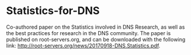 # Statistics-for-DNS
Co-authored paper on the Statistics involved in DNS Research, as well as the best practices for research in the DNS community. The paper is published on root-servers.org, and can be downloaded with the following link: http://root-servers.org/news/20170918-DNS.Statistics.pdf.
